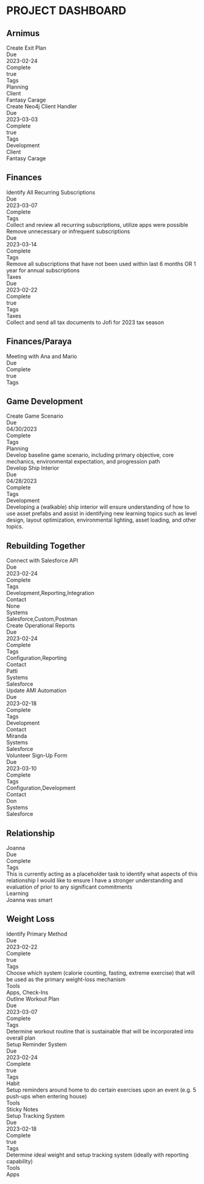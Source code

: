 # PROJECT DASHBOARD 

<div class="project-group"><h2>Arnimus</h2><div class="project-tasks"><div class="task-card"><div class="task-header">Create Exit Plan</div><div class="task-details"><div class="task-vitals"><div class="vital-sign vital-due"><div class="vital-sign-header">Due</div><div class="vital-sign-value">2023-02-24</div></div><div class="vital-sign vital-complete"><div class="vital-sign-header">Complete</div><div class="vital-sign-value">true</div></div><div class="vital-sign vital-tags"><div class="vital-sign-header">Tags</div><div class="vital-sign-value">Planning</div></div></div><div class="task-description"></div><div class="task-additional-details"><div class="additional-detail"><div class="additional-detail-header">Client</div><div class="additional-detail-value">Fantasy Carage</div></div></div></div></div><div class="task-card"><div class="task-header">Create Neo4j Client Handler</div><div class="task-details"><div class="task-vitals"><div class="vital-sign vital-due"><div class="vital-sign-header">Due</div><div class="vital-sign-value">2023-03-03</div></div><div class="vital-sign vital-complete"><div class="vital-sign-header">Complete</div><div class="vital-sign-value">true</div></div><div class="vital-sign vital-tags"><div class="vital-sign-header">Tags</div><div class="vital-sign-value">Development</div></div></div><div class="task-description"></div><div class="task-additional-details"><div class="additional-detail"><div class="additional-detail-header">Client</div><div class="additional-detail-value">Fantasy Carage</div></div></div></div></div></div></div><div class="project-group"><h2>Finances</h2><div class="project-tasks"><div class="task-card"><div class="task-header">Identify All Recurring Subscriptions</div><div class="task-details"><div class="task-vitals"><div class="vital-sign vital-due"><div class="vital-sign-header">Due</div><div class="vital-sign-value">2023-03-07</div></div><div class="vital-sign vital-complete"><div class="vital-sign-header">Complete</div><div class="vital-sign-value"></div></div><div class="vital-sign vital-tags"><div class="vital-sign-header">Tags</div><div class="vital-sign-value"></div></div></div><div class="task-description">Collect and review all recurring subscriptions, utilize apps were possible</div><div class="task-additional-details"></div></div></div><div class="task-card"><div class="task-header">Remove unnecessary or infrequent subscriptions</div><div class="task-details"><div class="task-vitals"><div class="vital-sign vital-due"><div class="vital-sign-header">Due</div><div class="vital-sign-value">2023-03-14</div></div><div class="vital-sign vital-complete"><div class="vital-sign-header">Complete</div><div class="vital-sign-value"></div></div><div class="vital-sign vital-tags"><div class="vital-sign-header">Tags</div><div class="vital-sign-value"></div></div></div><div class="task-description">Remove all subscriptions that have not been used within last 6 months OR 1 year for annual subscriptions</div><div class="task-additional-details"></div></div></div><div class="task-card"><div class="task-header">Taxes</div><div class="task-details"><div class="task-vitals"><div class="vital-sign vital-due"><div class="vital-sign-header">Due</div><div class="vital-sign-value">2023-02-22</div></div><div class="vital-sign vital-complete"><div class="vital-sign-header">Complete</div><div class="vital-sign-value">true</div></div><div class="vital-sign vital-tags"><div class="vital-sign-header">Tags</div><div class="vital-sign-value">Taxes</div></div></div><div class="task-description">Collect and send all tax documents to Jofi for 2023 tax season</div><div class="task-additional-details"></div></div></div></div></div><div class="project-group"><h2>Finances/Paraya</h2><div class="project-tasks"><div class="task-card"><div class="task-header">Meeting with Ana and Mario</div><div class="task-details"><div class="task-vitals"><div class="vital-sign vital-due"><div class="vital-sign-header">Due</div><div class="vital-sign-value"></div></div><div class="vital-sign vital-complete"><div class="vital-sign-header">Complete</div><div class="vital-sign-value">true</div></div><div class="vital-sign vital-tags"><div class="vital-sign-header">Tags</div><div class="vital-sign-value"></div></div></div><div class="task-description"></div><div class="task-additional-details"></div></div></div></div></div><div class="project-group"><h2>Game Development</h2><div class="project-tasks"><div class="task-card"><div class="task-header">Create Game Scenario</div><div class="task-details"><div class="task-vitals"><div class="vital-sign vital-due"><div class="vital-sign-header">Due</div><div class="vital-sign-value">04/30/2023</div></div><div class="vital-sign vital-complete"><div class="vital-sign-header">Complete</div><div class="vital-sign-value"></div></div><div class="vital-sign vital-tags"><div class="vital-sign-header">Tags</div><div class="vital-sign-value">Planning</div></div></div><div class="task-description">Develop baseline game scenario, including primary objective, core mechanics, environmental expectation, and progression path</div><div class="task-additional-details"></div></div></div><div class="task-card"><div class="task-header">Develop Ship Interior</div><div class="task-details"><div class="task-vitals"><div class="vital-sign vital-due"><div class="vital-sign-header">Due</div><div class="vital-sign-value">04/28/2023</div></div><div class="vital-sign vital-complete"><div class="vital-sign-header">Complete</div><div class="vital-sign-value"></div></div><div class="vital-sign vital-tags"><div class="vital-sign-header">Tags</div><div class="vital-sign-value">Development</div></div></div><div class="task-description">Developing a (walkable) ship interior will ensure understanding of how to use asset prefabs and assist in identifying new learning topics such as level design, layout optimization, environmental lighting, asset loading, and other topics.</div><div class="task-additional-details"></div></div></div></div></div><div class="project-group"><h2>Rebuilding Together</h2><div class="project-tasks"><div class="task-card"><div class="task-header">Connect with Salesforce API</div><div class="task-details"><div class="task-vitals"><div class="vital-sign vital-due"><div class="vital-sign-header">Due</div><div class="vital-sign-value">2023-02-24</div></div><div class="vital-sign vital-complete"><div class="vital-sign-header">Complete</div><div class="vital-sign-value"></div></div><div class="vital-sign vital-tags"><div class="vital-sign-header">Tags</div><div class="vital-sign-value">Development,Reporting,Integration</div></div></div><div class="task-description"></div><div class="task-additional-details"><div class="additional-detail"><div class="additional-detail-header">Contact</div><div class="additional-detail-value">None</div></div><div class="additional-detail"><div class="additional-detail-header">Systems</div><div class="additional-detail-value">Salesforce,Custom,Postman</div></div></div></div></div><div class="task-card"><div class="task-header">Create Operational Reports</div><div class="task-details"><div class="task-vitals"><div class="vital-sign vital-due"><div class="vital-sign-header">Due</div><div class="vital-sign-value">2023-02-24</div></div><div class="vital-sign vital-complete"><div class="vital-sign-header">Complete</div><div class="vital-sign-value"></div></div><div class="vital-sign vital-tags"><div class="vital-sign-header">Tags</div><div class="vital-sign-value">Configuration,Reporting</div></div></div><div class="task-description"></div><div class="task-additional-details"><div class="additional-detail"><div class="additional-detail-header">Contact</div><div class="additional-detail-value">Patti</div></div><div class="additional-detail"><div class="additional-detail-header">Systems</div><div class="additional-detail-value">Salesforce</div></div></div></div></div><div class="task-card"><div class="task-header">Update AMI Automation</div><div class="task-details"><div class="task-vitals"><div class="vital-sign vital-due"><div class="vital-sign-header">Due</div><div class="vital-sign-value">2023-02-18</div></div><div class="vital-sign vital-complete"><div class="vital-sign-header">Complete</div><div class="vital-sign-value"></div></div><div class="vital-sign vital-tags"><div class="vital-sign-header">Tags</div><div class="vital-sign-value">Development</div></div></div><div class="task-description"></div><div class="task-additional-details"><div class="additional-detail"><div class="additional-detail-header">Contact</div><div class="additional-detail-value">Miranda</div></div><div class="additional-detail"><div class="additional-detail-header">Systems</div><div class="additional-detail-value">Salesforce</div></div></div></div></div><div class="task-card"><div class="task-header">Volunteer Sign-Up Form</div><div class="task-details"><div class="task-vitals"><div class="vital-sign vital-due"><div class="vital-sign-header">Due</div><div class="vital-sign-value">2023-03-10</div></div><div class="vital-sign vital-complete"><div class="vital-sign-header">Complete</div><div class="vital-sign-value"></div></div><div class="vital-sign vital-tags"><div class="vital-sign-header">Tags</div><div class="vital-sign-value">Configuration,Development</div></div></div><div class="task-description"></div><div class="task-additional-details"><div class="additional-detail"><div class="additional-detail-header">Contact</div><div class="additional-detail-value">Don</div></div><div class="additional-detail"><div class="additional-detail-header">Systems</div><div class="additional-detail-value">Salesforce</div></div></div></div></div></div></div><div class="project-group"><h2>Relationship</h2><div class="project-tasks"><div class="task-card"><div class="task-header">Joanna</div><div class="task-details"><div class="task-vitals"><div class="vital-sign vital-due"><div class="vital-sign-header">Due</div><div class="vital-sign-value"></div></div><div class="vital-sign vital-complete"><div class="vital-sign-header">Complete</div><div class="vital-sign-value"></div></div><div class="vital-sign vital-tags"><div class="vital-sign-header">Tags</div><div class="vital-sign-value"></div></div></div><div class="task-description">This is currently acting as a placeholder task to identify what aspects of this relationship I would like to ensure I have a stronger understanding and evaluation of prior to any significant commitments</div><div class="task-additional-details"><div class="additional-detail"><div class="additional-detail-header">Learning</div><div class="additional-detail-value">Joanna was smart</div></div></div></div></div></div></div><div class="project-group"><h2>Weight Loss</h2><div class="project-tasks"><div class="task-card"><div class="task-header">Identify Primary Method</div><div class="task-details"><div class="task-vitals"><div class="vital-sign vital-due"><div class="vital-sign-header">Due</div><div class="vital-sign-value">2023-02-22</div></div><div class="vital-sign vital-complete"><div class="vital-sign-header">Complete</div><div class="vital-sign-value">true</div></div><div class="vital-sign vital-tags"><div class="vital-sign-header">Tags</div><div class="vital-sign-value"></div></div></div><div class="task-description">Choose which system (calorie counting, fasting, extreme exercise) that will be used as the primary weight-loss mechanism</div><div class="task-additional-details"><div class="additional-detail"><div class="additional-detail-header">Tools</div><div class="additional-detail-value">Apps, Check-Ins</div></div></div></div></div><div class="task-card"><div class="task-header">Outline Workout Plan</div><div class="task-details"><div class="task-vitals"><div class="vital-sign vital-due"><div class="vital-sign-header">Due</div><div class="vital-sign-value">2023-03-07</div></div><div class="vital-sign vital-complete"><div class="vital-sign-header">Complete</div><div class="vital-sign-value"></div></div><div class="vital-sign vital-tags"><div class="vital-sign-header">Tags</div><div class="vital-sign-value"></div></div></div><div class="task-description">Determine workout routine that is sustainable that will be incorporated into overall plan</div><div class="task-additional-details"></div></div></div><div class="task-card"><div class="task-header">Setup Reminder System</div><div class="task-details"><div class="task-vitals"><div class="vital-sign vital-due"><div class="vital-sign-header">Due</div><div class="vital-sign-value">2023-02-24</div></div><div class="vital-sign vital-complete"><div class="vital-sign-header">Complete</div><div class="vital-sign-value">true</div></div><div class="vital-sign vital-tags"><div class="vital-sign-header">Tags</div><div class="vital-sign-value">Habit</div></div></div><div class="task-description">Setup reminders around home to do certain exercises upon an event (e.g. 5 push-ups when entering house)</div><div class="task-additional-details"><div class="additional-detail"><div class="additional-detail-header">Tools</div><div class="additional-detail-value">Sticky Notes</div></div></div></div></div><div class="task-card"><div class="task-header">Setup Tracking System</div><div class="task-details"><div class="task-vitals"><div class="vital-sign vital-due"><div class="vital-sign-header">Due</div><div class="vital-sign-value">2023-02-18</div></div><div class="vital-sign vital-complete"><div class="vital-sign-header">Complete</div><div class="vital-sign-value">true</div></div><div class="vital-sign vital-tags"><div class="vital-sign-header">Tags</div><div class="vital-sign-value"></div></div></div><div class="task-description">Determine ideal weight and setup tracking system (ideally with reporting capability)</div><div class="task-additional-details"><div class="additional-detail"><div class="additional-detail-header">Tools</div><div class="additional-detail-value">Apps</div></div></div></div></div></div></div>